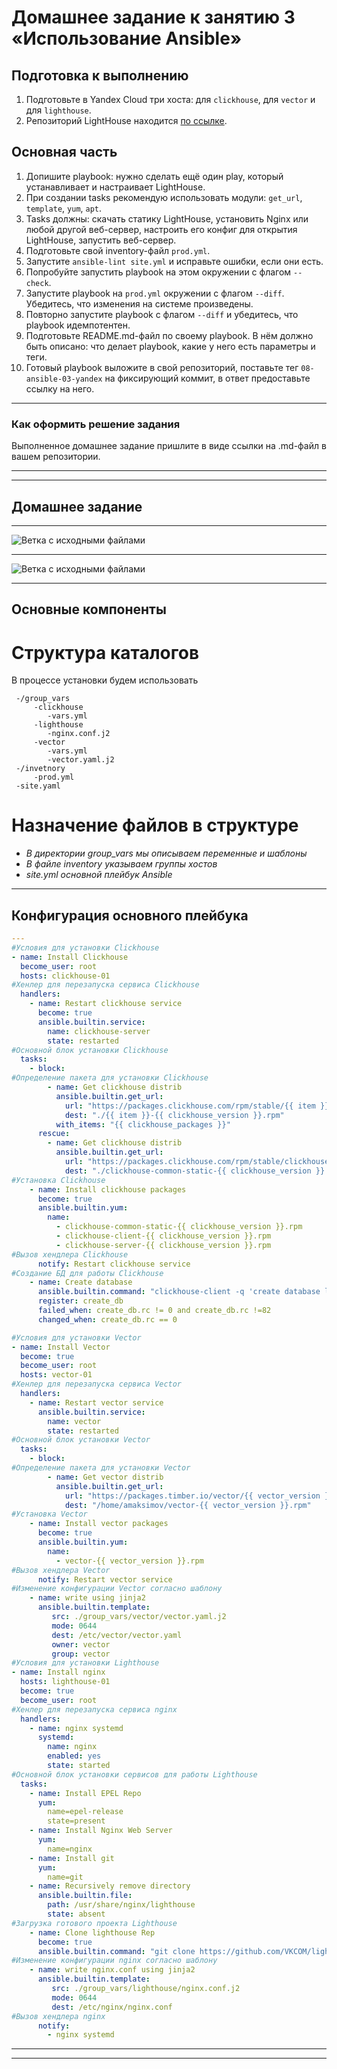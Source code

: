# Домашнее задание к занятию 3 «Использование Ansible»

## Подготовка к выполнению

1. Подготовьте в Yandex Cloud три хоста: для `clickhouse`, для `vector` и для `lighthouse`.
2. Репозиторий LightHouse находится [по ссылке](https://github.com/VKCOM/lighthouse).

## Основная часть

1. Допишите playbook: нужно сделать ещё один play, который устанавливает и настраивает LightHouse.
2. При создании tasks рекомендую использовать модули: `get_url`, `template`, `yum`, `apt`.
3. Tasks должны: скачать статику LightHouse, установить Nginx или любой другой веб-сервер, настроить его конфиг для открытия LightHouse, запустить веб-сервер.
4. Подготовьте свой inventory-файл `prod.yml`.
5. Запустите `ansible-lint site.yml` и исправьте ошибки, если они есть.
6. Попробуйте запустить playbook на этом окружении с флагом `--check`.
7. Запустите playbook на `prod.yml` окружении с флагом `--diff`. Убедитесь, что изменения на системе произведены.
8. Повторно запустите playbook с флагом `--diff` и убедитесь, что playbook идемпотентен.
9. Подготовьте README.md-файл по своему playbook. В нём должно быть описано: что делает playbook, какие у него есть параметры и теги.
10. Готовый playbook выложите в свой репозиторий, поставьте тег `08-ansible-03-yandex` на фиксирующий коммит, в ответ предоставьте ссылку на него.

---

### Как оформить решение задания

Выполненное домашнее задание пришлите в виде ссылки на .md-файл в вашем репозитории.

---
___
## Домашнее задание
___


![Ветка с исходными файлами](https://github.com/MaximovAA/school/blob/main/06_03-playbook-2.jpg "Пример вывода команд")
___

![Ветка с исходными файлами](https://github.com/MaximovAA/school/blob/main/06_03-playbook-2.jpg "Пример вывода команд")

___

## **Основные компоненты**  

  # Структура каталогов
В процессе установки будем использовать 
 ```
  -/group_vars  
      -clickhouse  
         -vars.yml
      -lighthouse
         -nginx.conf.j2
      -vector
         -vars.yml
         -vector.yaml.j2  
  -/invetnory  
      -prod.yml  
  -site.yaml  
  ```

  # Назначение файлов в структуре
- *В директории group_vars мы описываем переменные и шаблоны*  
- *В файле inventory указываем группы хостов*
- *site.yml основной плейбук Ansible*
___

## **Конфигурация основного плейбука**
  
```yaml
---
#Условия для установки Clickhouse
- name: Install Clickhouse
  become_user: root
  hosts: clickhouse-01
#Хенлер для перезапуска сервиса Clickhouse
  handlers:
    - name: Restart clickhouse service
      become: true
      ansible.builtin.service:
        name: clickhouse-server
        state: restarted
#Основной блок установки Clickhouse
  tasks:
    - block:
#Определение пакета для установки Clickhouse
        - name: Get clickhouse distrib
          ansible.builtin.get_url:
            url: "https://packages.clickhouse.com/rpm/stable/{{ item }}-{{ clickhouse_version }}.noarch.rpm"
            dest: "./{{ item }}-{{ clickhouse_version }}.rpm"
          with_items: "{{ clickhouse_packages }}"
      rescue:
        - name: Get clickhouse distrib
          ansible.builtin.get_url:
            url: "https://packages.clickhouse.com/rpm/stable/clickhouse-common-static-{{ clickhouse_version }}.x86_64.rpm"
            dest: "./clickhouse-common-static-{{ clickhouse_version }}.rpm"
#Установка Clickhouse
    - name: Install clickhouse packages
      become: true
      ansible.builtin.yum:
        name:
          - clickhouse-common-static-{{ clickhouse_version }}.rpm
          - clickhouse-client-{{ clickhouse_version }}.rpm
          - clickhouse-server-{{ clickhouse_version }}.rpm
#Вызов хендлера Clickhouse
      notify: Restart clickhouse service
#Создание БД для работы Clickhouse
    - name: Create database
      ansible.builtin.command: "clickhouse-client -q 'create database logs;'"
      register: create_db
      failed_when: create_db.rc != 0 and create_db.rc !=82
      changed_when: create_db.rc == 0

#Условия для установки Vector
- name: Install Vector
  become: true
  become_user: root
  hosts: vector-01
#Хенлер для перезапуска сервиса Vector
  handlers:
    - name: Restart vector service
      ansible.builtin.service:
        name: vector
        state: restarted
#Основной блок установки Vector
  tasks:
    - block:
#Определение пакета для установки Vector
        - name: Get vector distrib
          ansible.builtin.get_url:
            url: "https://packages.timber.io/vector/{{ vector_version }}/vector-{{ vector_version }}-1.{{ ansible_architecture }}.rpm"
            dest: "/home/amaksimov/vector-{{ vector_version }}.rpm"
#Установка Vector
    - name: Install vector packages
      become: true
      ansible.builtin.yum:
        name:
          - vector-{{ vector_version }}.rpm
#Вызов хендлера Vector
      notify: Restart vector service
#Изменение конфигурации Vector согласно шаблону
    - name: write using jinja2
      ansible.builtin.template:
         src: ./group_vars/vector/vector.yaml.j2
         mode: 0644
         dest: /etc/vector/vector.yaml
         owner: vector
         group: vector
#Условия для установки Lighthouse
- name: Install nginx
  hosts: lighthouse-01
  become: true
  become_user: root
#Хенлер для перезапуска сервиса nginx
  handlers:
    - name: nginx systemd
      systemd:
        name: nginx
        enabled: yes
        state: started
#Основной блок установки сервисов для работы Lighthouse
  tasks:
    - name: Install EPEL Repo
      yum:
        name=epel-release
        state=present
    - name: Install Nginx Web Server
      yum:
        name=nginx
    - name: Install git
      yum:
        name=git
    - name: Recursively remove directory
      ansible.builtin.file:
        path: /usr/share/nginx/lighthouse
        state: absent
#Загрузка готового проекта Lighthouse
    - name: Clone lighthouse Rep
      become: true
      ansible.builtin.command: "git clone https://github.com/VKCOM/lighthouse.git /usr/share/nginx/lighthouse"
#Изменение конфигурации nginx согласно шаблону
    - name: write nginx.conf using jinja2
      ansible.builtin.template:
         src: ./group_vars/lighthouse/nginx.conf.j2
         mode: 0644
         dest: /etc/nginx/nginx.conf
#Вызов хендлера nginx
      notify:
        - nginx systemd
```
___




---
